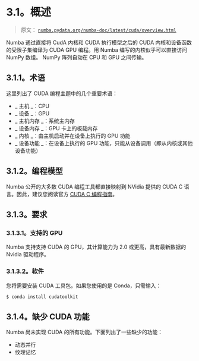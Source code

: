 # 3.1。概述

> 原文： [`numba.pydata.org/numba-doc/latest/cuda/overview.html`](http://numba.pydata.org/numba-doc/latest/cuda/overview.html)

Numba 通过直接将 CudA 内核和 CUDA 执行模型之后的 CUDA 内核和设备函数的受限子集编译为 CUDA GPU 编程。用 Numba 编写的内核似乎可以直接访问 NumPy 数组。 NumPy 阵列自动在 CPU 和 GPU 之间传输。

## 3.1.1。术语

这里列出了 CUDA 编程主题中的几个重要术语：

*   _ 主机 _：CPU
*   _ 设备 _：GPU
*   _ 主机内存 _：系统主内存
*   _ 设备内存 _：GPU 卡上的板载内存
*   _ 内核 _：由主机启动并在设备上执行的 GPU 功能
*   _ 设备功能 _：在设备上执行的 GPU 功能，只能从设备调用（即从内核或其他设备功能）

## 3.1.2。编程模型

Numba 公开的大多数 CUDA 编程工具都直接映射到 NVidia 提供的 CUDA C 语言。因此，建议您阅读官方 [CUDA C 编程指南](http://docs.nvidia.com/cuda/cuda-c-programming-guide)。

## 3.1.3。要求

### 3.1.3.1。支持的 GPU

Numba 支持支持 CUDA 的 GPU，其计算能力为 2.0 或更高，具有最新数据的 Nvidia 驱动程序。

### 3.1.3.2。软件

您将需要安装 CUDA 工具包。如果您使用的是 Conda，只需输入：

```py
$ conda install cudatoolkit

```

## 3.1.4。缺少 CUDA 功能

Numba 尚未实现 CUDA 的所有功能。下面列出了一些缺少的功能：

*   动态并行
*   纹理记忆